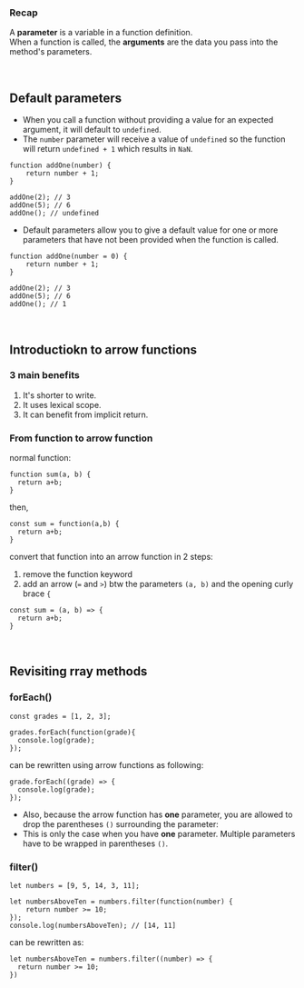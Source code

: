 ### Recap
A **parameter** is a variable in a function definition.     
When a function is called, the **arguments** are the data you pass into the method's parameters.

<br/>

## Default parameters
- When you call a function without providing a value for an expected argument, it will default to ```undefined```.
- The ```number``` parameter will receive a value of ```undefined``` so the function will return ```undefined + 1``` which results in ```NaN```.
```
function addOne(number) {
    return number + 1;
}

addOne(2); // 3
addOne(5); // 6
addOne(); // undefined
```

- Default parameters allow you to give a default value for one or more parameters that have not been provided when the function is called.
```
function addOne(number = 0) {
    return number + 1;
}

addOne(2); // 3
addOne(5); // 6
addOne(); // 1
```

<br/>

## Introductiokn to arrow functions
### 3 main benefits
1. It's shorter to write.
2. It uses lexical scope.
3. It can benefit from implicit return.

### From function to arrow function
normal function:
```
function sum(a, b) {
  return a+b;
}
```
then,
```
const sum = function(a,b) {
  return a+b;
}
```
convert that function into an arrow function in 2 steps:
1. remove the function keyword
2. add an arrow (```=``` and ```>```) btw the parameters ```(a, b)``` and the opening curly brace ```{```
```
const sum = (a, b) => {
  return a+b;
}
```

<br/>

## Revisiting rray methods
### forEach()
```
const grades = [1, 2, 3];

grades.forEach(function(grade){
  console.log(grade);
});
```
can be rewritten using arrow functions as following:
```
grade.forEach((grade) => {
  console.log(grade);
});
```
- Also, because the arrow function has **one** parameter, you are allowed to drop the parentheses ```()``` surrounding the parameter:
- This is only the case when you have **one** parameter. Multiple parameters have to be wrapped in parentheses ```()```.

### filter()
```
let numbers = [9, 5, 14, 3, 11];

let numbersAboveTen = numbers.filter(function(number) {
    return number >= 10;
});
console.log(numbersAboveTen); // [14, 11]
```
can be rewritten as:
```
let numbersAboveTen = numbers.filter((number) => {
  return number >= 10;
})
```


























